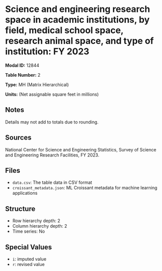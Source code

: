 # Science and engineering research space in academic institutions, by field, medical school space, research animal space, and type of institution: FY 2023

**Modal ID:** 12844

**Table Number:** 2

**Type:** MH (Matrix Hierarchical)

**Units:** (Net assignable square feet in millions)

## Notes

Details may not add to totals due to rounding.

## Sources

National Center for Science and Engineering Statistics, Survey of Science and Engineering Research Facilities, FY 2023.

## Files

- `data.csv`: The table data in CSV format
- `croissant_metadata.json`: ML Croissant metadata for machine learning applications

## Structure

- Row hierarchy depth: 2
- Column hierarchy depth: 2
- Time series: No

## Special Values

- `i`: imputed value
- `r`: revised value
